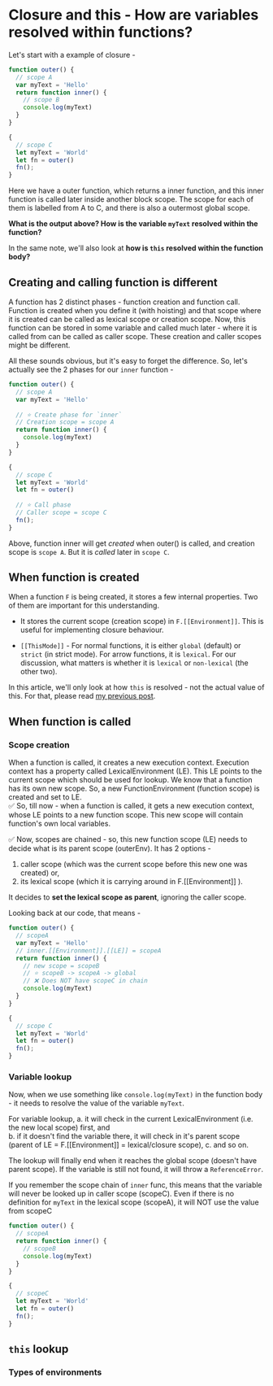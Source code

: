 

# Closure and this - How are variables resolved within functions?

Let's start with a example of closure -

```js
function outer() {
  // scope A
  var myText = 'Hello'
  return function inner() {
	// scope B
	console.log(myText)
  }
}

{
  // scope C
  let myText = 'World'
  let fn = outer()
  fn();
}
```

Here we have a outer function, which returns a inner function, and this inner function is called later inside another block scope. The scope for each of them is labelled from A to C, and there is also a outermost global scope. 


**What is the output above? How is the variable `myText` resolved within the function?**

In the same note, we'll also look at **how is `this` resolved within the function body?**

## Creating and calling function is different

A function has 2 distinct phases - function creation and function call.   
Function is created when you define it (with hoisting) and that scope where it is created can be called as lexical scope or creation scope. Now, this function can be stored in some variable and called much later - where it is called from can be called as caller scope. These creation and caller scopes might be different.

All these sounds obvious, but it's easy to forget the difference. So, let's actually see the 2 phases for our `inner` function -

```js
function outer() {
  // scope A
  var myText = 'Hello'
  
  // ⭐️ Create phase for `inner`
  // Creation scope = scope A
  return function inner() {
	console.log(myText)
  }
}

{
  // scope C
  let myText = 'World'
  let fn = outer()
  
  // ⭐️ Call phase
  // Caller scope = scope C
  fn();
}
```
Above, function inner will get *created* when outer() is called, and creation scope is `scope A`. But it is *called* later in `scope C`.


## When function is created

When a function `F` is being created, it stores a few internal properties. Two of them are important for this understanding.

* It stores the current scope (creation scope) in `F.[[Environment]]`. This is useful for implementing closure behaviour.

*  `[[ThisMode]]` - For normal functions, it is either `global` (default) or `strict` (in strict mode). For arrow functions, it is `lexical`. For our discussion, what matters is whether it is `lexical` or `non-lexical` (the other two).

In this article, we'll only look at how `this` is resolved - not the actual value of this. For that, please read [my previous post](https://blog.bendtherul.es/what-is-this-inside-foobar-ck8dzlitm01atxjs1322jz9a2).

## When function is called

### Scope creation

When a function is called, it creates a new execution context. Execution context has a property called LexicalEnvironment (LE). This LE points to the current scope which should be used for lookup. We know that a function has its own new scope. So, a new FunctionEnvironment (function scope) is created and set to LE.  
✅ So, till now - when a function is called, it gets a new execution context, whose LE points to a new function scope. This new scope will contain function's own local variables.

✅ Now, scopes are chained - so, this new function scope (LE) needs to decide what is its parent scope (outerEnv). It has 2 options -  
1. caller scope (which was the current scope before this new one was created) or,
2. its lexical scope (which it is carrying around in F.[[Environment]] ).

It decides to **set the lexical scope as parent**, ignoring the caller scope. 

Looking back at our code, that means -
```js
function outer() {
  // scopeA
  var myText = 'Hello'
  // inner.[[Environment]].[[LE]] = scopeA
  return function inner() {
	// new scope = scopeB
	// ⭐️ scopeB -> scopeA -> global
	// ❌ Does NOT have scopeC in chain
	console.log(myText)
  }
}

{
  // scope C
  let myText = 'World'
  let fn = outer()
  fn();
}
```

### Variable lookup

Now, when we use something like `console.log(myText)` in the function body - it needs to resolve the value of the variable `myText`.

For variable lookup, 
a. it will check in the current LexicalEnvironment (i.e. the new local scope) first, and  
b. if it doesn't find the variable there, it will check in it's parent scope (parent of LE = F.[[Environment]] = lexical/closure scope),
c. and so on.

The lookup will finally end when it reaches the global scope (doesn't have parent scope). If the variable is still not found, it will throw a `ReferenceError`.

If you remember the scope chain of `inner` func, this means that the variable will never be looked up in caller scope (scopeC). Even if there is no definition for `myText` in the lexical scope (scopeA), it will NOT use the value from scopeC

```js
function outer() {
  // scopeA
  return function inner() {
	// scopeB
	console.log(myText)
  }
}

{
  // scopeC
  let myText = 'World'
  let fn = outer()
  fn();
}
```

## `this` lookup

### Types of environments


<!--stackedit_data:
eyJoaXN0b3J5IjpbLTI3NzE4NDAzMywxNTgwOTU3MjQ2LDc3MD
g0OTE5NiwtOTIyODczNzA4LC0yMDk3MzQyMzM2LDQxMjU2NzU1
NiwtMzgwMzUyOTUzLDE5ODI4MzM2NywtODg2MjgyODU1LDE3OT
I5NzI0NTQsMTQzMzE3MDg5NCwtOTg2NTAzNzY5LC01NTc1NTM0
MjAsMTQ3OTg3MjE1Nyw4MDA3ODMyOTEsMTc1MTY0NjM1NiwtMT
c4NjQ4NzQyMCw1Nzk4NDEzNTIsLTE5NzUwNzI2OTYsLTE2NjIz
MTY5NTZdfQ==
-->
